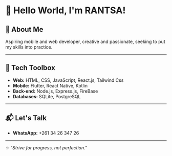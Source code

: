 # 👋 Hello World, I'm RANTSA!

## 🚀 About Me
Aspiring mobile and web developer, creative and passionate, seeking to put my skills into practice.

---

## 🧰 Tech Toolbox
- **Web:** HTML, CSS, JavaScript, React.js, Tailwind Css
- **Mobile:** Flutter, React Native, Kotlin
- **Back-end:** Node.js, Express.js, FireBase
- **Databases:** SQLite, PostgreSQL

---

## 📬 Let's Talk
- **WhatsApp:** +261 34 26 347 26

---

_✨ "Strive for progress, not perfection."_
